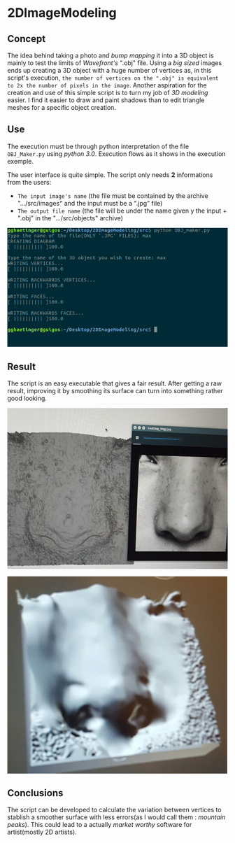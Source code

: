 **2DImageModeling**
===============
Concept
---------------
The idea behind taking a photo and *bump mapping* it into a 3D object is mainly to test the limits of *Wavefront's* ".obj" file. Using a *big sized* images ends up creating a 3D object with a huge number of vertices as, in this script's execution, `the number of vertices on the ".obj" is equivalent to 2x the number of pixels in the image`.
Another aspiration for the creation and use of this simple script is to turn my job of *3D modeling* easier. I find it easier to draw and paint shadows than to edit triangle meshes for a specific object creation.

Use
--------------
The execution must be through python interpretation of the file `OBJ_Maker.py` using *python 3.0*. Execution flows as it shows in the execution exemple.

The user interface is quite simple. The script only needs **2** informations from the users:
* `The input image's name` (the file must be contained by the archive ".../src/images" and the input must be a ".jpg" file)
* `The output file name` (the file will be under the name given y the input + ".obj" in the ".../src/objects" archive)

![UI](https://github.com/GuilhermeHaetinger/2DImageModeling/blob/readme-tests/UI_exemple.png "UI")

Result
--------------
The script is an easy executable that gives a fair result. After getting a raw result, improving it by smoothing its surface can turn into something rather good looking.

![Raw Result (left - result, right - picture used)](https://github.com/GuilhermeHaetinger/2DImageModeling/blob/master/raw-nose.jpeg "Raw nose")

![Improved Result](https://github.com/GuilhermeHaetinger/2DImageModeling/blob/master/good-nose.jpeg "Improved nose")

Conclusions
--------------
The script can be developed to calculate the variation between vertices to stablish a smoother surface with less errors(as I would call them : *mountain peaks*). This could lead to a actually *market worthy* software for artist(mostly 2D artists).

